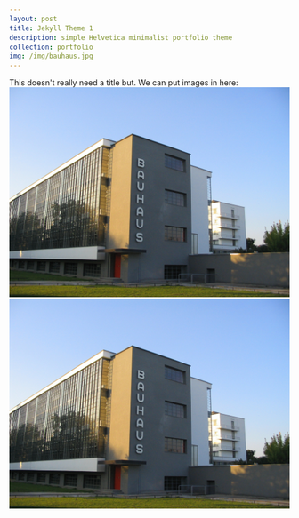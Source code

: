 ```yaml
---
layout: post
title: Jekyll Theme 1
description: simple Helvetica minimalist portfolio theme
collection: portfolio
img: /img/bauhaus.jpg
---
```


<article> 
This doesn't really need a title but. 
We can put images in here:

<img src="/img/bauhaus.jpg">
<img src="/img/bauhaus_building.jpg">

</article>